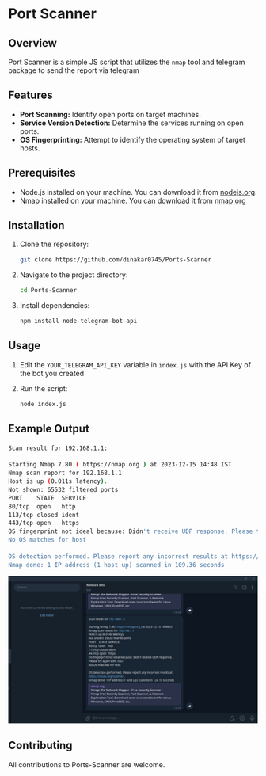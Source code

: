 # Port Scanner

## Overview

Port Scanner is a simple JS script that utilizes the `nmap` tool and telegram package to send the report via telegram  

## Features

- **Port Scanning:** Identify open ports on target machines.
- **Service Version Detection:** Determine the services running on open ports.
- **OS Fingerprinting:** Attempt to identify the operating system of target hosts.

## Prerequisites

- Node.js installed on your machine. You can download it from [nodejs.org](https://nodejs.org/).
- Nmap installed on your machine. You can download it from [nmap.org](https://nmap.org)

## Installation

1. Clone the repository:

    ```bash
    git clone https://github.com/dinakar0745/Ports-Scanner
    ```

2. Navigate to the project directory:

    ```bash
    cd Ports-Scanner
    ```

3. Install dependencies:

    ```bash
    npm install node-telegram-bot-api
    ```

## Usage

1. Edit the `YOUR_TELEGRAM_API_KEY` variable in `index.js` with the API Key of the bot you created

2. Run the script:

    ```bash
    node index.js
    ```

## Example Output

```bash
Scan result for 192.168.1.1:

Starting Nmap 7.80 ( https://nmap.org ) at 2023-12-15 14:48 IST
Nmap scan report for 192.168.1.1
Host is up (0.011s latency).
Not shown: 65532 filtered ports
PORT    STATE  SERVICE
80/tcp  open   http
113/tcp closed ident
443/tcp open   https
OS fingerprint not ideal because: Didn't receive UDP response. Please try again with -sSU
No OS matches for host

OS detection performed. Please report any incorrect results at https://nmap.org/submit/ .
Nmap done: 1 IP address (1 host up) scanned in 109.36 seconds
```
![Alt text](image.png)

## Contributing

All contributions to Ports-Scanner are welcome.